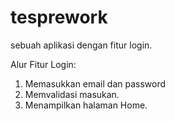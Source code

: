 # tesprework
sebuah aplikasi dengan fitur login.


Alur Fitur Login:
1. Memasukkan email dan password
2. Memvalidasi masukan.
3. Menampilkan halaman Home.    
